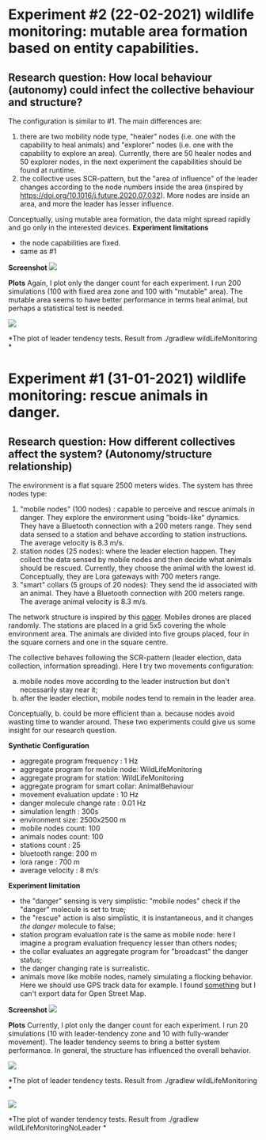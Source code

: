 # Experiment #2 (22-02-2021) wildlife monitoring: mutable area formation based on entity capabilities.

## **Research question**: How local behaviour (autonomy) could infect the collective behaviour and structure?

The configuration is similar to #1. The main differences are:
1. there are two mobility node type, "healer" nodes (i.e. one with the capability to heal animals) and "explorer" nodes (i.e. one with the capability to explore an area). Currently, there are 50 healer nodes and 50 explorer nodes, in the next experiment the capabilities should be found at runtime.
2. the collective uses SCR-pattern, but the "area of influence" of the leader changes according to the node numbers inside the area (inspired by https://doi.org/10.1016/j.future.2020.07.032). More nodes are inside an area, and more the leader has lesser influence.

Conceptually, using mutable area formation, the data might spread rapidly and go only in the interested devices.
**Experiment limitations**
- the node capabilities are fixed.
- same as #1

**Screenshot**
![](./assets/result/22-02-21/snapshot.png)

**Plots**
Again, I plot only the danger count for each experiment.
I run 200 simulations (100 with fixed area zone and 100 with "mutable" area).
The mutable area seems to have better performance in terms heal animal, but perhaps a 
statistical test is needed.

![](./assets/result/22-02-21/result.png)

*The plot of leader tendency tests. Result from ./gradlew wildLifeMonitoring *

# Experiment #1 (31-01-2021) wildlife monitoring: rescue animals in danger. 

## **Research question**:  How different collectives affect the system? (Autonomy/structure relationship)

The environment is a flat square 2500 meters wides. The system has three nodes type:

1. "mobile nodes" (100 nodes) : capable to perceive and rescue animals in danger. 
   They explore the environment using "boids-like" dynamics. 
   They have a Bluetooth connection with a 200 meters range. 
   They send data sensed to a station and behave according 
   to station instructions.  The average velocity is 8.3 m/s.
2. station nodes (25 nodes): where the leader election happen. 
   They collect the data sensed by mobile nodes and then decide what animals should 
   be rescued. Currently, they choose the animal with the lowest id. 
   Conceptually, they are Lora gateways with 700 meters range.
3. "smart" collars (5 groups of 20 nodes): They send the id associated with an animal. 
   They have a Bluetooth connection with 200 meters range. The average animal velocity 
   is 8.3 m/s.

The network structure is inspired by this [paper](https://ieeexplore.ieee.org/abstract/document/8328721).
Mobiles drones are placed randomly. The stations are placed in a grid 5x5 covering the whole 
environment area.
The animals are divided into five groups placed, four in the square corners and one in the square 
centre.

The collective behaves following the SCR-pattern (leader election, data collection, 
information spreading). Here I try two movements configuration:
<ol type="a">
  <li> mobile nodes move according to the leader instruction but don't necessarily 
stay near it;</li>
  <li> after the leader election, mobile nodes tend to remain in the leader area.</li>
</ol>

Conceptually, b. could be more efficient than a. because nodes avoid wasting time to 
wander around. These two experiments could give us some insight for our research question.

**Synthetic Configuration**
- aggregate program frequency : 1 Hz
- aggregate program for mobile node: WildLifeMonitoring
- aggregate program for station: WildLifeMonitoring
- aggregate program for smart collar: AnimalBehaviour
- movement evaluation update : 10 Hz
- danger molecule change rate : 0.01 Hz
- simulation length : 300s
- environment size: 2500x2500 m
- mobile nodes count: 100
- animals nodes count: 100
- stations count : 25
- bluetooth range: 200 m
- lora range : 700 m
- average velocity : 8 m/s

**Experiment limitation**
- the "danger" sensing is very simplistic: "mobile nodes" check if the "danger" 
  molecule is set to true;
- the "rescue" action is also simplistic, it is instantaneous, and it changes *the* 
  *danger* molecule to false;
- station program evaluation rate is the same as mobile node: here I imagine a program 
  evaluation frequency lesser than others nodes;
- the collar evaluates an aggregate program for "broadcast" the danger status;
- the danger changing rate is surrealistic. 
- animals move like mobile nodes, namely simulating a flocking behavior. 
  Here we should use GPS track data for example. 
  I found [something](https://www.movebank.org/cms/movebank-main) but I can't export 
  data for Open Street Map. 

**Screenshot**
![](./assets/result/31-01-21/snapshot.png)

**Plots**
Currently, I plot only the danger count for each experiment. 
I run 20 simulations (10 with leader-tendency zone and 10 with fully-wander movement).
The leader tendency seems to bring a better system performance. 
In general, the structure has influenced the overall behavior.

![](./assets/result/31-01-21/leader/leader_01_.png)

*The plot of leader tendency tests. Result from ./gradlew wildLifeMonitoring *

![](./assets/result/31-01-21/noleader/noleader_01_.png)

*The plot of wander tendency tests. Result from ./gradlew wildLifeMonitoringNoLeader *
